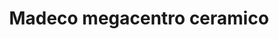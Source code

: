 ---
title: "Madeco megacentro ceramico"
url: /cuenca/madeco-megacentro-ceramico/
shop: Supermarkt
---